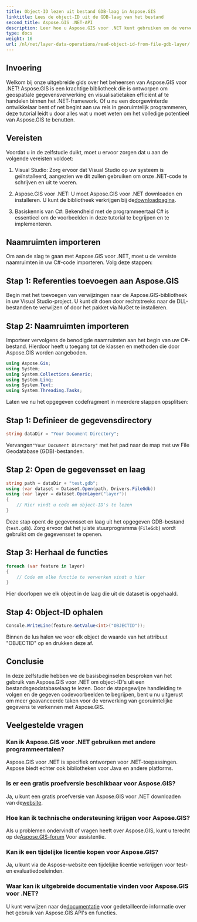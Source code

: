 ```yaml
---
title: Object-ID lezen uit bestand GDB-laag in Aspose.GIS
linktitle: Lees de object-ID uit de GDB-laag van het bestand
second_title: Aspose.GIS .NET-API
description: Leer hoe u Aspose.GIS voor .NET kunt gebruiken om de verwerking van georuimtelijke gegevens efficiënt af te handelen. Uitgebreide tutorials en deskundige begeleiding beschikbaar.
type: docs
weight: 16
url: /nl/net/layer-data-operations/read-object-id-from-file-gdb-layer/
---
```

## Invoering
Welkom bij onze uitgebreide gids over het beheersen van Aspose.GIS voor .NET! Aspose.GIS is een krachtige bibliotheek die is ontworpen om geospatiale gegevensverwerking en visualisatietaken efficiënt af te handelen binnen het .NET-framework. Of u nu een doorgewinterde ontwikkelaar bent of net begint aan uw reis in georuimtelijk programmeren, deze tutorial leidt u door alles wat u moet weten om het volledige potentieel van Aspose.GIS te benutten.
## Vereisten
Voordat u in de zelfstudie duikt, moet u ervoor zorgen dat u aan de volgende vereisten voldoet:
1. Visual Studio: Zorg ervoor dat Visual Studio op uw systeem is geïnstalleerd, aangezien we dit zullen gebruiken om onze .NET-code te schrijven en uit te voeren.
   
2.  Aspose.GIS voor .NET: U moet Aspose.GIS voor .NET downloaden en installeren. U kunt de bibliotheek verkrijgen bij de[downloadpagina](https://releases.aspose.com/gis/net/).
3. Basiskennis van C#: Bekendheid met de programmeertaal C# is essentieel om de voorbeelden in deze tutorial te begrijpen en te implementeren.

## Naamruimten importeren
Om aan de slag te gaan met Aspose.GIS voor .NET, moet u de vereiste naamruimten in uw C#-code importeren. Volg deze stappen:
## Stap 1: Referenties toevoegen aan Aspose.GIS
Begin met het toevoegen van verwijzingen naar de Aspose.GIS-bibliotheek in uw Visual Studio-project. U kunt dit doen door rechtstreeks naar de DLL-bestanden te verwijzen of door het pakket via NuGet te installeren.
## Stap 2: Naamruimten importeren
Importeer vervolgens de benodigde naamruimten aan het begin van uw C#-bestand. Hierdoor heeft u toegang tot de klassen en methoden die door Aspose.GIS worden aangeboden.
```csharp
using Aspose.Gis;
using System;
using System.Collections.Generic;
using System.Linq;
using System.Text;
using System.Threading.Tasks;
```

Laten we nu het opgegeven codefragment in meerdere stappen opsplitsen:
## Stap 1: Definieer de gegevensdirectory
```csharp
string dataDir = "Your Document Directory";
```
 Vervangen`"Your Document Directory"` met het pad naar de map met uw File Geodatabase (GDB)-bestanden.
## Stap 2: Open de gegevensset en laag
```csharp
string path = dataDir + "test.gdb";
using (var dataset = Dataset.Open(path, Drivers.FileGdb))
using (var layer = dataset.OpenLayer("layer"))
{
    // Hier vindt u code om object-ID's te lezen
}
```
Deze stap opent de gegevensset en laag uit het opgegeven GDB-bestand (`test.gdb`). Zorg ervoor dat het juiste stuurprogramma (`FileGdb`) wordt gebruikt om de gegevensset te openen.
## Stap 3: Herhaal de functies
```csharp
foreach (var feature in layer)
{
    // Code om elke functie te verwerken vindt u hier
}
```
Hier doorlopen we elk object in de laag die uit de dataset is opgehaald.
## Stap 4: Object-ID ophalen
```csharp
Console.WriteLine(feature.GetValue<int>("OBJECTID"));
```
Binnen de lus halen we voor elk object de waarde van het attribuut "OBJECTID" op en drukken deze af.

## Conclusie
In deze zelfstudie hebben we de basisbeginselen besproken van het gebruik van Aspose.GIS voor .NET om object-ID's uit een bestandsgeodatabaselaag te lezen. Door de stapsgewijze handleiding te volgen en de gegeven codevoorbeelden te begrijpen, bent u nu uitgerust om meer geavanceerde taken voor de verwerking van georuimtelijke gegevens te verkennen met Aspose.GIS.
## Veelgestelde vragen
### Kan ik Aspose.GIS voor .NET gebruiken met andere programmeertalen?
Aspose.GIS voor .NET is specifiek ontworpen voor .NET-toepassingen. Aspose biedt echter ook bibliotheken voor Java en andere platforms.
### Is er een gratis proefversie beschikbaar voor Aspose.GIS?
Ja, u kunt een gratis proefversie van Aspose.GIS voor .NET downloaden van de[website](https://releases.aspose.com/gis/net/).
### Hoe kan ik technische ondersteuning krijgen voor Aspose.GIS?
Als u problemen ondervindt of vragen heeft over Aspose.GIS, kunt u terecht op de[Aspose.GIS-forum](https://forum.aspose.com/c/gis/33) Voor assistentie.
### Kan ik een tijdelijke licentie kopen voor Aspose.GIS?
Ja, u kunt via de Aspose-website een tijdelijke licentie verkrijgen voor test- en evaluatiedoeleinden.
### Waar kan ik uitgebreide documentatie vinden voor Aspose.GIS voor .NET?
 U kunt verwijzen naar de[documentatie](https://reference.aspose.com/gis/net/) voor gedetailleerde informatie over het gebruik van Aspose.GIS API's en functies.